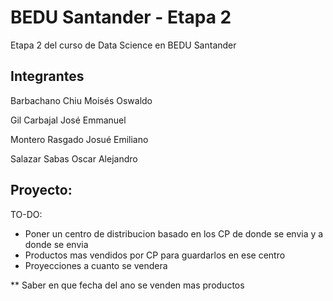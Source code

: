 # BEDU Santander - Etapa 2

Etapa 2 del curso de Data Science en BEDU Santander

## Integrantes
Barbachano Chiu Moisés Oswaldo

Gil Carbajal José Emmanuel

Montero Rasgado Josué Emiliano

Salazar Sabas Oscar Alejandro

## Proyecto:
TO-DO:
* Poner un centro de distribucion basado en los CP de donde se envia y a donde se envia
* Productos mas vendidos por CP para guardarlos en ese centro
* Proyecciones a cuanto se vendera

** Saber en que fecha del ano se venden mas productos



